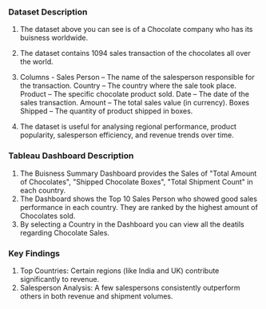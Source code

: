### Dataset Description

1) The dataset above you can see is of a Chocolate company who has its buisness worldwide.
2) The dataset contains 1094 sales transaction of the chocolates all over the world.
3) Columns -
          Sales Person – The name of the salesperson responsible for the transaction.
          Country – The country where the sale took place.
          Product – The specific chocolate product sold.
          Date – The date of the sales transaction.
          Amount – The total sales value (in currency).
          Boxes Shipped – The quantity of product shipped in boxes.
   
4) The dataset is useful for analysing regional performance, product popularity, salesperson efficiency, and revenue trends over time.

### Tableau Dashboard Description

1) The Buisness Summary Dashboard provides the Sales of "Total Amount of Chocolates", "Shipped Chocolate Boxes", "Total Shipment Count" in each country.
2) The Dashboard shows the Top 10 Sales Person who showed good sales performance in each country. They are ranked by the highest amount of Chocolates sold.
3) By selecting a Country in the Dashboard you can view all the deatils regarding Chocolate Sales.

### Key Findings

1) Top Countries: Certain regions (like India and UK) contribute significantly to revenue.
2) Salesperson Analysis: A few salespersons consistently outperform others in both revenue and shipment volumes.
